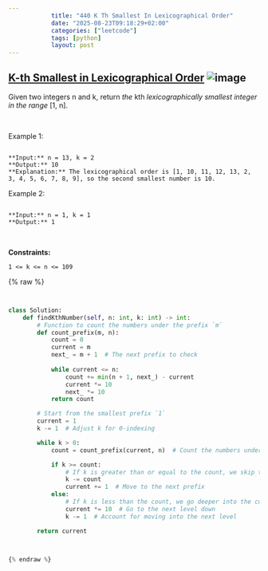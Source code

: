 ```yaml
---
            title: "440 K Th Smallest In Lexicographical Order"
            date: "2025-08-23T09:18:29+02:00"
            categories: ["leetcode"]
            tags: [python]
            layout: post
---
```

            
## [K-th Smallest in Lexicographical Order](https://leetcode.com/problems/k-th-smallest-in-lexicographical-order) ![image](https://img.shields.io/badge/Difficulty-Hard-red)

Given two integers n and k, return *the* kth *lexicographically smallest integer in the range* [1, n].

 

Example 1:

```

**Input:** n = 13, k = 2
**Output:** 10
**Explanation:** The lexicographical order is [1, 10, 11, 12, 13, 2, 3, 4, 5, 6, 7, 8, 9], so the second smallest number is 10.

```

Example 2:

```

**Input:** n = 1, k = 1
**Output:** 1

```

 

**Constraints:**

	1 <= k <= n <= 109

{% raw %}


```python


class Solution:
    def findKthNumber(self, n: int, k: int) -> int:
        # Function to count the numbers under the prefix `m`
        def count_prefix(m, n):
            count = 0
            current = m
            next_ = m + 1  # The next prefix to check
            
            while current <= n:
                count += min(n + 1, next_) - current
                current *= 10
                next_ *= 10
            return count

        # Start from the smallest prefix `1`
        current = 1
        k -= 1  # Adjust k for 0-indexing

        while k > 0:
            count = count_prefix(current, n)  # Count the numbers under `current` prefix

            if k >= count:
                # If k is greater than or equal to the count, we skip this prefix
                k -= count
                current += 1  # Move to the next prefix
            else:
                # If k is less than the count, we go deeper into the current prefix
                current *= 10  # Go to the next level down
                k -= 1  # Account for moving into the next level

        return current



{% endraw %}
```
